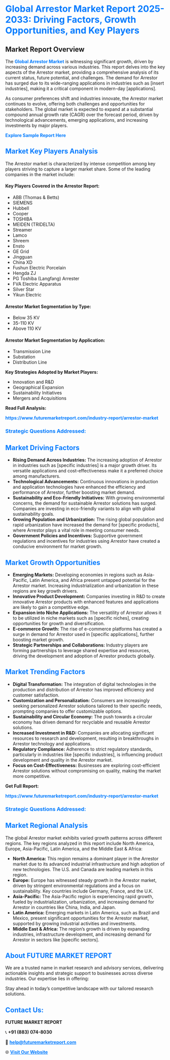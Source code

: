 <h1 style="color: #007BFF;">Global Arrestor Market Report 2025-2033: Driving Factors, Growth Opportunities, and Key Players</h1>

<section id="overview">
<h2>Market Report Overview</h2>
<p>The <a href="https://www.futuremarketreport.com/industry-report/arrestor-market" style="color: #007BFF; text-decoration: none;"><strong>Global Arrestor Market</strong></a> is witnessing significant growth, driven by increasing demand across various industries. This report delves into the key aspects of the Arrestor market, providing a comprehensive analysis of its current status, future potential, and challenges. The demand for Arrestor has surged due to its wide-ranging applications in industries such as [insert industries], making it a critical component in modern-day [applications].</p>
<p>As consumer preferences shift and industries innovate, the Arrestor market continues to evolve, offering both challenges and opportunities for stakeholders. The global market is expected to expand at a substantial compound annual growth rate (CAGR) over the forecast period, driven by technological advancements, emerging applications, and increasing investments by major players.</p>
</section>

<section id="overview">
<p><a href="https://www.futuremarketreport.com/request-sample/reportId=42111" style="color: #007BFF; text-decoration: none;"><strong>Explore Sample Report Here</strong></a></p>
</section>

<section id="key-players">
<h2 style="color: #007BFF;">Market Key Players Analysis</h2>
<p>The Arrestor market is characterized by intense competition among key players striving to capture a larger market share. Some of the leading companies in the market include:</p>
<h4>Key Players Covered in the Arrestor Report:</h4>
<ul><li>ABB (Thomas &amp; Betts)</li><li>SIEMENS</li><li>Hubbell</li><li>Cooper</li><li>TOSHIBA</li><li>MEIDEN (TRIDELTA)</li><li>Streamer</li><li>Lamco</li><li>Shreem</li><li>Ensto</li><li>GE Grid</li><li>Jingguan</li><li>China XD</li><li>Fushun Electric Porcelain</li><li>Hengda ZJ</li><li>PG Toshiba (Langfang) Arrester</li><li>FVA Electric Apparatus</li><li>Silver Star</li><li>Yikun Electric</li></ul>
<h4>Arrestor Market Segmentation by Type:</h4>
<ul><li>Below 35 KV</li><li>35-110 KV</li><li>Above 110 KV</li></ul>

<h4>Arrestor Market Segmentation by Application:</h4>
<ul><li>Transmission Line</li><li>Substation</li><li>Distribution Line</li></ul>
<p><strong>Key Strategies Adopted by Market Players:</strong></p>
<ul>
<li>Innovation and R&D</li>
<li>Geographical Expansion</li>
<li>Sustainability Initiatives</li>
<li>Mergers and Acquisitions</li>
</ul>
</section>

<section>
<p><strong>Read Full Analysis: </strong></p><a href="https://www.futuremarketreport.com/industry-report/arrestor-market" style="color: #007BFF; text-decoration: none;"><strong>https://www.futuremarketreport.com/industry-report/arrestor-market</strong></a>
<h3 style="color: #007BFF;">Strategic Questions Addressed:</h3>
</section>

<section id="driving-factors">
<h2 style="color: #007BFF;">Market Driving Factors</h2>
<ul>
<li><strong>Rising Demand Across Industries:</strong> The increasing adoption of Arrestor in industries such as [specific industries] is a major growth driver. Its versatile applications and cost-effectiveness make it a preferred choice among manufacturers.</li>
<li><strong>Technological Advancements:</strong> Continuous innovations in production and application technologies have enhanced the efficiency and performance of Arrestor, further boosting market demand.</li>
<li><strong>Sustainability and Eco-Friendly Initiatives:</strong> With growing environmental concerns, the demand for sustainable Arrestor solutions has surged. Companies are investing in eco-friendly variants to align with global sustainability goals.</li>
<li><strong>Growing Population and Urbanization:</strong> The rising global population and rapid urbanization have increased the demand for [specific products], where Arrestor plays a vital role in meeting consumer needs.</li>
<li><strong>Government Policies and Incentives:</strong> Supportive government regulations and incentives for industries using Arrestor have created a conducive environment for market growth.</li>
</ul>
</section>

<section id="growth-opportunities">
<h2 style="color: #007BFF;">Market Growth Opportunities</h2>
<ul>
<li><strong>Emerging Markets:</strong> Developing economies in regions such as Asia-Pacific, Latin America, and Africa present untapped potential for the Arrestor market. Increasing industrialization and urbanization in these regions are key growth drivers.</li>
<li><strong>Innovative Product Development:</strong> Companies investing in R&D to create innovative Arrestor products with enhanced features and applications are likely to gain a competitive edge.</li>
<li><strong>Expansion into Niche Applications:</strong> The versatility of Arrestor allows it to be utilized in niche markets such as [specific niches], creating opportunities for growth and diversification.</li>
<li><strong>E-commerce Growth:</strong> The rise of e-commerce platforms has created a surge in demand for Arrestor used in [specific applications], further boosting market growth.</li>
<li><strong>Strategic Partnerships and Collaborations:</strong> Industry players are forming partnerships to leverage shared expertise and resources, driving the development and adoption of Arrestor products globally.</li>
</ul>
</section>

<section id="trending-factors">
<h2 style="color: #007BFF;">Market Trending Factors</h2>
<ul>
<li><strong>Digital Transformation:</strong> The integration of digital technologies in the production and distribution of Arrestor has improved efficiency and customer satisfaction.</li>
<li><strong>Customization and Personalization:</strong> Consumers are increasingly seeking personalized Arrestor solutions tailored to their specific needs, prompting companies to offer customizable options.</li>
<li><strong>Sustainability and Circular Economy:</strong> The push towards a circular economy has driven demand for recyclable and reusable Arrestor solutions.</li>
<li><strong>Increased Investment in R&D:</strong> Companies are allocating significant resources to research and development, resulting in breakthroughs in Arrestor technology and applications.</li>
<li><strong>Regulatory Compliance:</strong> Adherence to strict regulatory standards, particularly in industries like [specific industries], is influencing product development and quality in the Arrestor market.</li>
<li><strong>Focus on Cost-Effectiveness:</strong> Businesses are exploring cost-efficient Arrestor solutions without compromising on quality, making the market more competitive.</li>
</ul>
</section>

<section>
<p><strong>Get Full Report: </strong></p><a href="https://www.futuremarketreport.com/industry-report/arrestor-market" style="color: #007BFF; text-decoration: none;"><strong>https://www.futuremarketreport.com/industry-report/arrestor-market</strong></a>
<h3 style="color: #007BFF;">Strategic Questions Addressed:</h3>
</section>


<section id="regional-analysis">
<h2 style="color: #007BFF;">Market Regional Analysis</h2>
<p>The global Arrestor market exhibits varied growth patterns across different regions. The key regions analyzed in this report include North America, Europe, Asia-Pacific, Latin America, and the Middle East & Africa:</p>
<ul>
<li><strong>North America:</strong> This region remains a dominant player in the Arrestor market due to its advanced industrial infrastructure and high adoption of new technologies. The U.S. and Canada are leading markets in this region.</li>
<li><strong>Europe:</strong> Europe has witnessed steady growth in the Arrestor market, driven by stringent environmental regulations and a focus on sustainability. Key countries include Germany, France, and the U.K.</li>
<li><strong>Asia-Pacific:</strong> The Asia-Pacific region is experiencing rapid growth, fueled by industrialization, urbanization, and increasing demand for Arrestor in countries like China, India, and Japan.</li>
<li><strong>Latin America:</strong> Emerging markets in Latin America, such as Brazil and Mexico, present significant opportunities for the Arrestor market, supported by growing industrial activities and investments.</li>
<li><strong>Middle East & Africa:</strong> The region’s growth is driven by expanding industries, infrastructure development, and increasing demand for Arrestor in sectors like [specific sectors].</li>
</ul>
</section>

<footer>
<h2 style="color: #007BFF;">About FUTURE MARKET REPORT</h2>
<p>We are a trusted name in market research and advisory services, delivering actionable insights and strategic support to businesses across diverse industries. Our expertise lies in offering:</p>

<p>Stay ahead in today’s competitive landscape with our tailored research solutions.</p>

<h2 style="color: #007BFF;">Contact Us:</h2>
<p><strong>FUTURE MARKET REPORT</strong></p>
<p>📞 <strong>+91 (883) 074-8030</strong></p>
<p>📧 <strong><a href="mailto:help@futuremarketreport.com" style="color: #007BFF;">help@futuremarketreport.com</a></strong></p>
<p>🌐 <strong><a href="https://www.futuremarketreport.com/" style="color: #007BFF;">Visit Our Website</a></strong></p>
</footer>